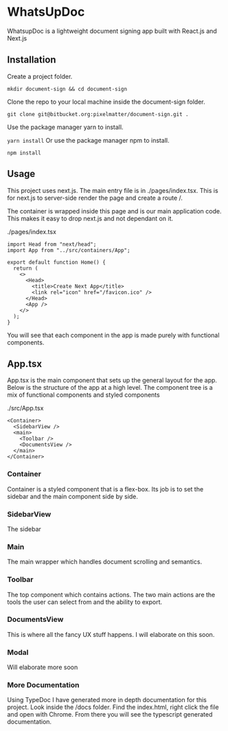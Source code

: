 # WhatsUpDoc
WhatsupDoc is a lightweight document signing app built with React.js and Next.js

## Installation
Create a project folder.

` mkdir document-sign && cd document-sign `

Clone the repo to your local machine inside the document-sign folder.

`git clone git@bitbucket.org:pixelmatter/document-sign.git .`

Use the package manager yarn to install.

`yarn install`
Or use the package manager npm to install.

`npm install`

## Usage

This project uses next.js. The main entry file is in ./pages/index.tsx. This is for next.js to server-side render the page and create a route /.

The container <App /> is wrapped inside this page and is our main application code. This makes it easy to drop next.js and not dependant on it.

 ./pages/index.tsx
```
import Head from "next/head";
import App from "../src/containers/App";

export default function Home() {
  return (
    <>
      <Head>
        <title>Create Next App</title>
        <link rel="icon" href="/favicon.ico" />
      </Head>
      <App />
    </>
  );
}

```
You will see that each component in the app is made purely with functional components.

## App.tsx
App.tsx is the main component that sets up the general layout for the app. Below is the structure of the app at a high level. The component tree is a mix of functional components and styled components

./src/App.tsx
```
<Container>
  <SidebarView />
  <main>
    <Toolbar />
    <DocumentsView />
  </main>
</Container>
```

### Container
Container is a styled component that is a flex-box. Its job is to set the sidebar and the main component side by side.

### SidebarView
The sidebar

### Main
The main wrapper which handles document scrolling and semantics.

### Toolbar
The top component which contains actions. The two main actions are the tools the user can select from and the ability to export.

### DocumentsView
This is where all the fancy UX stuff happens. I will elaborate on this soon.

### Modal
Will elaborate more soon

### More Documentation
Using TypeDoc I have generated more in depth documentation for this project. Look inside the /docs folder. Find the index.html, right click the file and open with Chrome. From there you will see the typescript generated documentation.
